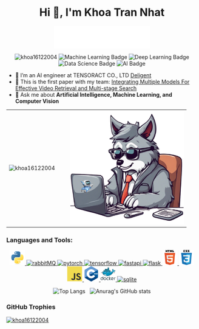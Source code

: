 <h1 align="center">Hi 👋, I'm Khoa Tran Nhat</h1>
<p align="center">
<img width="50%" align="center" src="git_animation.gif" alt="khoa16122004" />
</p>


<p align="center">
  <img src="https://komarev.com/ghpvc/?username=khoa16122004&label=Profile%20views&color=0e75b6&style=flat" alt="khoa16122004" />
  <img src="https://img.shields.io/badge/Machine%20Learning-brightgreen?style=for-the-badge" alt="Machine Learning Badge"/>
  <img src="https://img.shields.io/badge/Deep%20Learning-blue?style=for-the-badge" alt="Deep Learning Badge"/>
  <img src="https://img.shields.io/badge/Data%20Science-yellow?style=for-the-badge" alt="Data Science Badge"/>
  <img src="https://img.shields.io/badge/Artificial%20Intelligence-red?style=for-the-badge" alt="AI Badge"/>
</p>

- 👯 I’m an AI engineer at TENSORACT CO., LTD [Deligent](https://deligent.me/)
- 🔭 This is the first paper with my team: [Integrating Multiple Models For Effective Video Retrieval and Multi-stage Search](https://dl.acm.org/doi/10.1145/3628797.3629022)
- 💬 Ask me about **Artificial Intelligence, Machine Learning, and Computer Vision**

<table align="center">
  <tr>
    <td align="center" style="padding-right: 20px;">
      <img src="https://github-readme-streak-stats.herokuapp.com/?user=khoa16122004&theme=dracula" alt="khoa16122004" />
    </td>
    <td align="center" style="padding-left: 20px;">
      <img src="woffy.png" alt="khoa16122004" width="300" />
    </td>
  </tr>
</table>

<h3 align="left">Languages and Tools:</h3>
<p align="center">
  <a href="https://www.python.org" target="_blank" rel="noreferrer">
    <img src="https://raw.githubusercontent.com/devicons/devicon/master/icons/python/python-original.svg" alt="python" width="40" height="40"/>
  </a>
  <a href="https://www.rabbitmq.com" target="_blank" rel="noreferrer">
    <img src="https://www.vectorlogo.zone/logos/rabbitmq/rabbitmq-icon.svg" alt="rabbitMQ" width="40" height="40"/>
  </a>
  <a href="https://pytorch.org/" target="_blank" rel="noreferrer">
    <img src="https://www.vectorlogo.zone/logos/pytorch/pytorch-icon.svg" alt="pytorch" width="40" height="40"/>
  </a>
  <a href="https://www.tensorflow.org" target="_blank" rel="noreferrer">
    <img src="https://www.vectorlogo.zone/logos/tensorflow/tensorflow-icon.svg" alt="tensorflow" width="40" height="40"/>
  </a>
  <a href="https://fastapi.tiangolo.com/" target="_blank" rel="noreferrer">
    <img src="https://cdn.worldvectorlogo.com/logos/fastapi-1.svg" alt="fastapi" width="40" height="40"/>
  </a>
  <a href="https://flask.palletsprojects.com/" target="_blank" rel="noreferrer">
    <img src="https://www.vectorlogo.zone/logos/pocoo_flask/pocoo_flask-icon.svg" alt="flask" width="40" height="40"/>
  </a>
  <a href="https://www.w3.org/html/" target="_blank" rel="noreferrer">
    <img src="https://raw.githubusercontent.com/devicons/devicon/master/icons/html5/html5-original-wordmark.svg" alt="html5" width="40" height="40"/>
  </a>
  <a href="https://www.w3schools.com/css/" target="_blank" rel="noreferrer">
    <img src="https://raw.githubusercontent.com/devicons/devicon/master/icons/css3/css3-original-wordmark.svg" alt="css3" width="40" height="40"/>
  </a>
  <a href="https://developer.mozilla.org/en-US/docs/Web/JavaScript" target="_blank" rel="noreferrer">
    <img src="https://raw.githubusercontent.com/devicons/devicon/master/icons/javascript/javascript-original.svg" alt="javascript" width="40" height="40"/>
  </a>
  <a href="https://www.w3schools.com/cpp/" target="_blank" rel="noreferrer">
    <img src="https://raw.githubusercontent.com/devicons/devicon/master/icons/cplusplus/cplusplus-original.svg" alt="cplusplus" width="40" height="40"/>
  </a>
  <a href="https://www.docker.com/" target="_blank" rel="noreferrer">
    <img src="https://raw.githubusercontent.com/devicons/devicon/master/icons/docker/docker-original-wordmark.svg" alt="docker" width="40" height="40"/>
  </a>
  <a href="https://www.sqlite.org/" target="_blank" rel="noreferrer">
    <img src="https://www.vectorlogo.zone/logos/sqlite/sqlite-icon.svg" alt="sqlite" width="40" height="40"/>
  </a>
</p>

<p align="center">
  <img src="https://github-readme-stats.vercel.app/api/top-langs/?username=khoa16122004&layout=donut&theme=dracula" alt="Top Langs" />
  &nbsp;
  <img src="https://github-readme-stats.vercel.app/api?username=khoa16122004&show_icons=true&theme=dracula" alt="Anurag's GitHub stats" />
</p>

<h3 align="left">GitHub Trophies</h3>
<p align="left">
  <a href="https://github.com/ryo-ma/github-profile-trophy">
    <img src="https://github-profile-trophy.vercel.app/?username=khoa16122004&theme=dracula" alt="khoa16122004" />
  </a>
</p>



